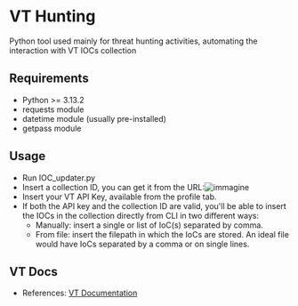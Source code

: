 # VT Hunting
Python tool used mainly for threat hunting activities, automating the interaction with VT IOCs collection

## Requirements
- Python >= 3.13.2
- requests module
- datetime module (usually pre-installed)
- getpass module

## Usage
- Run IOC_updater.py
- Insert a collection ID, you can get it from the URL:![immagine](https://github.com/user-attachments/assets/83d4f78a-9f8b-47a7-a66e-da6040cec669)
- Insert your VT API Key, available from the profile tab.
- If both the API key and the collection ID are valid, you'll be able to insert the IOCs in the collection directly from CLI in two different ways:
  - Manually: insert a single or list of IoC(s) separated by comma.
  - From file: insert the filepath in which the IoCs are stored. An ideal file would have IoCs separated by a comma or on single lines.

## VT Docs
- References: [VT Documentation](https://docs.virustotal.com/reference)
